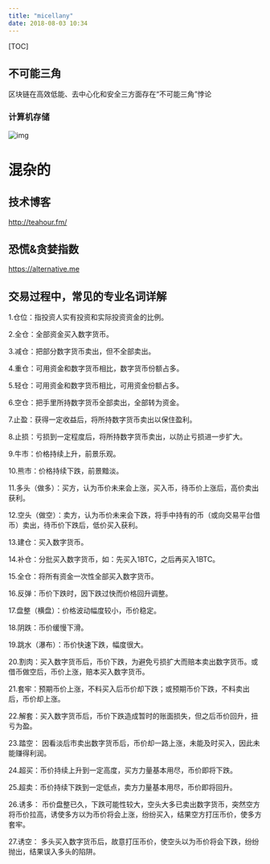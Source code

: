 ```yaml
---
title: "micellany"
date: 2018-08-03 10:34
---
```


[TOC]

## 不可能三角

区块链在高效低能、去中心化和安全三方面存在“不可能三角”悖论



### 计算机存储

![img](https://cdn.pbrd.co/images/HyNozgO.png)





# 混杂的



## 技术博客

http://teahour.fm/



## 恐慌&贪婪指数

https://alternative.me



## 交易过程中，常见的专业名词详解

1.仓位：指投资人实有投资和实际投资资金的比例。

2.全仓：全部资金买入数字货币。

3.减仓：把部分数字货币卖出，但不全部卖出。

4.重仓：可用资金和数字货币相比，数字货币份额占多。

5.轻仓：可用资金和数字货币相比，可用资金份额占多。

6.空仓：把手里所持数字货币全部卖出，全部转为资金。

7.止盈：获得一定收益后，将所持数字货币卖出以保住盈利。

8.止损：亏损到一定程度后，将所持数字货币卖出，以防止亏损进一步扩大。

9.牛市：价格持续上升，前景乐观。

10.熊市：价格持续下跌，前景黯淡。

11.多头（做多）：买方，认为币价未来会上涨，买入币，待币价上涨后，高价卖出获利。

12.空头（做空）：卖方，认为币价未来会下跌，将手中持有的币（或向交易平台借币）卖出，待币价下跌后，低价买入获利。

13.建仓：买入数字货币。

14.补仓：分批买入数字货币，如：先买入1BTC，之后再买入1BTC。

15.全仓：将所有资金一次性全部买入数字货币。

16.反弹：币价下跌时，因下跌过快而价格回升调整。

17.盘整（横盘）：价格波动幅度较小，币价稳定。

18.阴跌：币价缓慢下滑。

19.跳水（瀑布）：币价快速下跌，幅度很大。

20.割肉：买入数字货币后，币价下跌，为避免亏损扩大而赔本卖出数字货币。或借币做空后，币价上涨，赔本买入数字货币。

21.套牢：预期币价上涨，不料买入后币价却下跌；或预期币价下跌，不料卖出后，币价却上涨。

22.解套：买入数字货币后，币价下跌造成暂时的账面损失，但之后币价回升，扭亏为盈。

23.踏空： 因看淡后市卖出数字货币后，币价却一路上涨，未能及时买入，因此未能赚得利润。

24.超买：币价持续上升到一定高度，买方力量基本用尽，币价即将下跌。

25.超卖：币价持续下跌到一定低点，卖方力量基本用尽，币价即将回升。

26.诱多： 币价盘整已久，下跌可能性较大，空头大多已卖出数字货币，突然空方将币价拉高，诱使多方以为币价将会上涨，纷纷买入，结果空方打压币价，使多方套牢。

27.诱空： 多头买入数字货币后，故意打压币价，使空头以为币价将会下跌，纷纷抛出，结果误入多头的陷阱。



